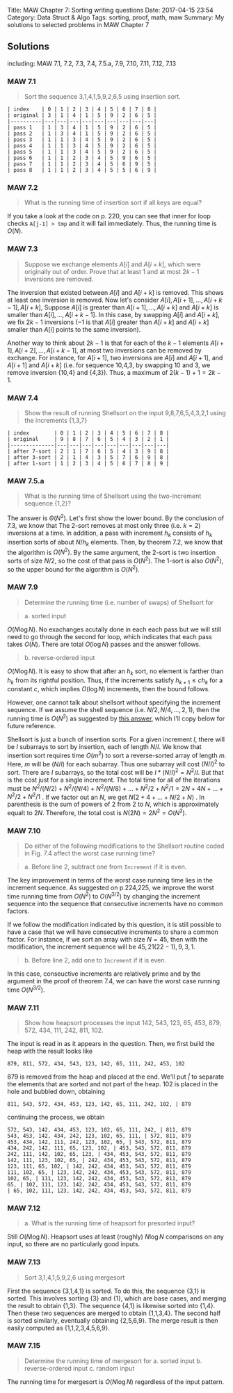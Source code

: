Title: MAW Chapter 7: Sorting writing questions
Date: 2017-04-15 23:54
Category: Data Struct & Algo
Tags: sorting, proof, math, maw
Summary: My solutions to selected problems in MAW Chapter 7

## Solutions

including: MAW 7.1, 7.2, 7.3, 7.4, 7.5.a, 7.9, 7.10, 7.11, 7.12, 7.13

### MAW 7.1

> Sort the sequence 3,1,4,1,5,9,2,6,5 using insertion sort.

```
| index    | 0 | 1 | 2 | 3 | 4 | 5 | 6 | 7 | 8 |
| original | 3 | 1 | 4 | 1 | 5 | 9 | 2 | 6 | 5 |
|----------|---|---|---|---|---|---|---|---|---|
| pass 1   | 1 | 3 | 4 | 1 | 5 | 9 | 2 | 6 | 5 |
| pass 2   | 1 | 3 | 4 | 1 | 5 | 9 | 2 | 6 | 5 |
| pass 3   | 1 | 1 | 3 | 4 | 5 | 9 | 2 | 6 | 5 |
| pass 4   | 1 | 1 | 3 | 4 | 5 | 9 | 2 | 6 | 5 |
| pass 5   | 1 | 1 | 3 | 4 | 5 | 9 | 2 | 6 | 5 |
| pass 6   | 1 | 1 | 2 | 3 | 4 | 5 | 9 | 6 | 5 |
| pass 7   | 1 | 1 | 2 | 3 | 4 | 5 | 6 | 9 | 5 |
| pass 8   | 1 | 1 | 2 | 3 | 4 | 5 | 5 | 6 | 9 |
```

### MAW 7.2

> What is the running time of insertion sort if all keys are equal?

If you take a look at the code on p. 220, you can see that inner for loop checks
`A[j-1] > tmp` and it will fail immediately. Thus, the running time is $O(N)$.

### MAW 7.3

> Suppose we exchange elements $A[i]$ and $A[i+k]$, which were originally
> out of order. Prove that at least 1 and at most $2k-1$ inversions are removed.

The inversion that existed between $A[i]$ and $A[i+k]$ is removed. This shows 
at least one inversion is removed. Now let's consider $A[i], A[i+1], \dots, A[i+k-1], A[i+k]$,
Suppose $A[i]$ is greater than $A[i+1], \dots, A[i+k]$ and $A[i+k]$ is smaller than
$A[i], \dots, A[i+k-1]$. In this case, by swapping $A[i]$ and $A[i+k]$, we fix 
$2k-1$ inversions ($-1$ is that $A[i]$ greater than $A[i+k]$ and $A[i+k]$ smaller
than $A[i]$ points to the same inversion).

Another way to think about $2k-1$ is that for each of the $k-1$ elements 
$A[i+1], A[i+2], \dots, A[i+k-1]$, at most two inversions can be removed by exchange.
For instance, for $A[i+1]$, two inversions are $A[i]$ and $A[i+1]$, and $A[i+1]$ and
$A[i+k]$ (i.e. for sequence 10,4,3, by swapping 10 and 3, we remove inversion {10,4}
and {4,3}). Thus, a maximum of $2(k-1)+1 = 2k-1$.

### MAW 7.4

> Show the result of running Shellsort on the input 9,8,7,6,5,4,3,2,1 using the
> increments {1,3,7}

```
| index        | 0 | 1 | 2 | 3 | 4 | 5 | 6 | 7 | 8 |
| original     | 9 | 8 | 7 | 6 | 5 | 4 | 3 | 2 | 1 |
|--------------|---|---|---|---|---|---|---|---|---|
| after 7-sort | 2 | 1 | 7 | 6 | 5 | 4 | 3 | 9 | 8 |
| after 3-sort | 2 | 1 | 4 | 3 | 5 | 7 | 6 | 9 | 8 |
| after 1-sort | 1 | 2 | 3 | 4 | 5 | 6 | 7 | 8 | 9 |
```

### MAW 7.5.a

> What is the running time of Shellsort using the two-increment sequence {1,2}?

The answer is $\Theta(N^2)$. Let's first show the lower bound. By the conclusion
of 7.3, we know that The 2-sort removes at most only three (i.e. $k=2$) inversions
at a time. In addition, a pass with increment $h_k$ consists of $h_k$ insertion sorts
of about $N/h_k$ elements. Then, by theorem 7.2, we know that the algorithm 
is $\Omega(N^2)$. By the same argument, the 2-sort is two insertion sorts of size $N/2$,
so the cost of that pass is $O(N^2)$. The 1-sort is also $O(N^2)$, so the upper bound
for the algorithm is $O(N^2)$. 

### MAW 7.9

> Determine the running time (i.e. number of swaps) of Shellsort for 

> a. sorted input

$O(N \log N)$. No exachanges acutally done in each each pass but we will still
need to go through the second for loop, which indicates that each pass takes 
$O(N)$. There are total $O(\log N)$ passes and the answer follows.

> b. reverse-ordered input

$O(N \log N)$. It is easy to show that after an $h_k$ sort, no element is farther
than $h_k$ from its rightful position. Thus, if the increments satisfy $h_{k+1} \le ch_k$
for a constant $c$, which implies $O(\log N)$ increments, then the bound follows.

However, one cannot talk about shellsort without specifying the increment sequence.
If we assume the shell sequence (i.e. $N/2, N/4, \dots, 2, 1$), then the running time
is $O(N^2)$ as suggested by [this answer](https://www.cs.rochester.edu/~brown/172/exams/2ndmidterm_ans_13.pdf),
which I'll copy below for future reference.

Shellsort is just a bunch of insertion sorts. For a given increment $I$, there will
be $I$ subarrays to sort by insertion, each of length $N/I$. We know that insertion
sort requires time $O(m^2)$ to sort a reverse-sorted array of length $m$. Here, $m$
will be ($N/I$) for each subarray. Thus one subarray will cost $(N/I)^2$ to sort. 
There are $I$ subarrays, so the total cost will be $I * (N/I)^2 = N^2/I$. But that 
is the cost just for a single increment. The total time for all of the iterations must be
$N^2/(N/2) + N^2/(N/4) + N^2/(N/8) + \dots + N^2/2 + N^2/1 = 2N + 4N + \dots + N^2/2 + N^2/1$ .
If we factor out an $N$, we get $N(2+4+\dots+N/2+N)$ . In parenthesis is the sum of powers of 
2 from 2 to $N$, which is approximately equalt to $2N$. Therefore, the total cost
is $N(2N) = 2N^2 = O(N^2)$.

### MAW 7.10

> Do either of the following modifications to the Shellsort routine coded in 
> Fig. 7.4 affect the worst case running time?

> a. Before line 2, subtract one from `Increment` if it is even.

The key improvement in terms of the worst case running time lies in the increment
sequence. As suggested on p.224,225, we improve the worst time running time from
$O(N^2)$ to $O(N^{3/2})$ by changing the increment sequence into the sequence that
consecutive increments have no common factors. 

If we follow the modification indicated by this question, it is still possible
to have a case that we will have consecutive increments to share a common factor.
For instance, if we sort an array with size $N = 45$, then with the modification,
the increment sequence will be $45, 21 (22-1), 9, 3, 1$.

> b. Before line 2, add one to `Increment` if it is even.

In this case, conseuctive increments are relatively prime and by the argument in 
the proof of theorem 7.4, we can have the worst case running time $O(N^{3/2})$.

### MAW 7.11

> Show how heapsort processes the input 142, 543, 123, 65, 453, 879, 572, 434, 111, 242, 
> 811, 102.

The input is read in as it appears in the question. Then, we first build the heap with 
the result looks like

```
879, 811, 572, 434, 543, 123, 142, 65, 111, 242, 453, 102
```

$879$ is removed from the heap and placed at the end. We'll put *|* to separate the elements
that are sorted and not part of the heap. $102$ is placed in the hole and bubbled down, obtaining

```
811, 543, 572, 434, 453, 123, 142, 65, 111, 242, 102, | 879
```

continuing the process, we obtain

```
572, 543, 142, 434, 453, 123, 102, 65, 111, 242, | 811, 879
543, 453, 142, 434, 242, 123, 102, 65, 111, | 572, 811, 879
453, 434, 142, 111, 242, 123, 102, 65, | 543, 572, 811, 879
434, 242, 142, 111, 65, 123, 102, | 453, 543, 572, 811, 879
242, 111, 142, 102, 65, 123, | 434, 453, 543, 572, 811, 879
142, 111, 123, 102, 65, | 242, 434, 453, 543, 572, 811, 879
123, 111, 65, 102, | 142, 242, 434, 453, 543, 572, 811, 879
111, 102, 65, | 123, 142, 242, 434, 453, 543, 572, 811, 879
102, 65, | 111, 123, 142, 242, 434, 453, 543, 572, 811, 879
65, | 102, 111, 123, 142, 242, 434, 453, 543, 572, 811, 879
| 65, 102, 111, 123, 142, 242, 434, 453, 543, 572, 811, 879
```

### MAW 7.12

> a. What is the running time of heapsort for presorted input?

Still $O(N\log N)$. Heapsort uses at least (roughly) 
$N\log N$ comparisons on any input, so there are no particularly
good inputs.

### MAW 7.13

> Sort 3,1,4,1,5,9,2,6 using mergesort

First the sequence {3,1,4,1} is sorted. To do this, the sequence {3,1}
is sorted. This involves sorting {3} and {1}, which are base cases, and
merging the result to obtain {1,3}. The sequence {4,1} is likewise sorted into
{1,4}. Then these two sequences are merged to obtain {1,1,3,4}. The second
half is sorted similarly, eventually obtaining {2,5,6,9}. The merge 
result is then easily computed as {1,1,2,3,4,5,6,9}.

### MAW 7.15

> Determine the running time of mergesort for
> a. sorted input
> b. reverse-ordered input
> c. random input

The running time for mergesort is $O(N \log N)$ regardless of the input pattern.